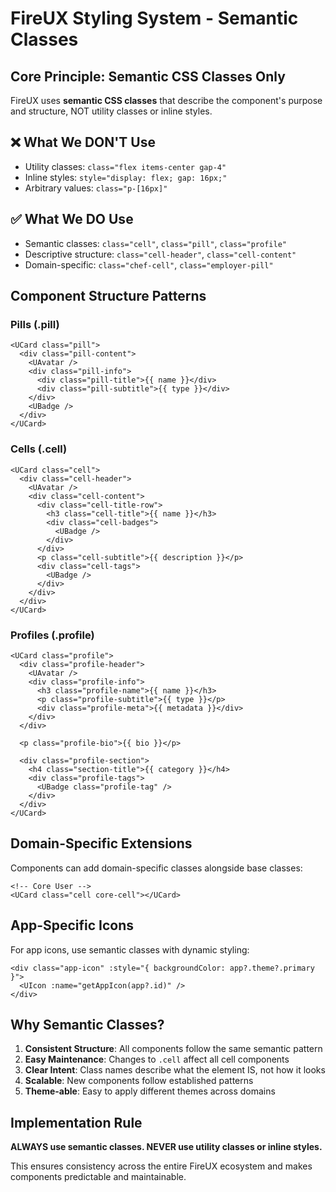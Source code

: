 # FireUX Styling System - Semantic Classes

## Core Principle: Semantic CSS Classes Only

FireUX uses **semantic CSS classes** that describe the component's purpose and structure, NOT utility classes or inline styles.

## ❌ What We DON'T Use

- Utility classes: `class="flex items-center gap-4"`
- Inline styles: `style="display: flex; gap: 16px;"`
- Arbitrary values: `class="p-[16px]"`

## ✅ What We DO Use

- Semantic classes: `class="cell"`, `class="pill"`, `class="profile"`
- Descriptive structure: `class="cell-header"`, `class="cell-content"`
- Domain-specific: `class="chef-cell"`, `class="employer-pill"`

## Component Structure Patterns

### Pills (.pill)

```vue
<UCard class="pill">
  <div class="pill-content">
    <UAvatar />
    <div class="pill-info">
      <div class="pill-title">{{ name }}</div>
      <div class="pill-subtitle">{{ type }}</div>
    </div>
    <UBadge />
  </div>
</UCard>
```

### Cells (.cell)

```vue
<UCard class="cell">
  <div class="cell-header">
    <UAvatar />
    <div class="cell-content">
      <div class="cell-title-row">
        <h3 class="cell-title">{{ name }}</h3>
        <div class="cell-badges">
          <UBadge />
        </div>
      </div>
      <p class="cell-subtitle">{{ description }}</p>
      <div class="cell-tags">
        <UBadge />
      </div>
    </div>
  </div>
</UCard>
```

### Profiles (.profile)

```vue
<UCard class="profile">
  <div class="profile-header">
    <UAvatar />
    <div class="profile-info">
      <h3 class="profile-name">{{ name }}</h3>
      <p class="profile-subtitle">{{ type }}</p>
      <div class="profile-meta">{{ metadata }}</div>
    </div>
  </div>
  
  <p class="profile-bio">{{ bio }}</p>
  
  <div class="profile-section">
    <h4 class="section-title">{{ category }}</h4>
    <div class="profile-tags">
      <UBadge class="profile-tag" />
    </div>
  </div>
</UCard>
```

## Domain-Specific Extensions

Components can add domain-specific classes alongside base classes:

```vue
<!-- Core User -->
<UCard class="cell core-cell"></UCard>
```

## App-Specific Icons

For app icons, use semantic classes with dynamic styling:

```vue
<div class="app-icon" :style="{ backgroundColor: app?.theme?.primary }">
  <UIcon :name="getAppIcon(app?.id)" />
</div>
```

## Why Semantic Classes?

1. **Consistent Structure**: All components follow the same semantic pattern
2. **Easy Maintenance**: Changes to `.cell` affect all cell components
3. **Clear Intent**: Class names describe what the element IS, not how it looks
4. **Scalable**: New components follow established patterns
5. **Theme-able**: Easy to apply different themes across domains

## Implementation Rule

**ALWAYS use semantic classes. NEVER use utility classes or inline styles.**

This ensures consistency across the entire FireUX ecosystem and makes components predictable and maintainable.
